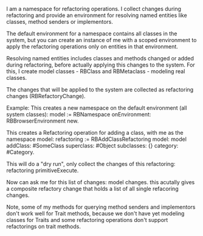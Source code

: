 I am a namespace for refactoring operations.
I collect changes during refactoring and provide an environment for resolving named entities like
classes, method senders or implementors. 

The default environment for a namespace contains all classes in the system, but you can create 
an instance of me with a scoped environment to apply the refactoring operations only on entities in 
that environment.

Resolving named entities includes classes and methods changed or added during refactoring, before
actually applying this changes to the system. For this, I create model classes - RBClass and RBMetaclass - modeling real classes.

The changes that will be applied to the system are collected as refactoring changes (RBRefactoryChange).

Example: 
This creates a new namespace on the default environment (all system classes):
 model := RBNamespace onEnvironment: RBBrowserEnvironment new.

This creates a Refactoring operation for adding a class, with me as the namespace model:
    refactoring := RBAddClassRefactoring
        model: model
        addClass: #SomeClass
        superclass: #Object
        subclasses: {}
        category: #Category.

This will do a "dry run", only collect the changes of this refactoring:
    refactoring primitiveExecute.

Now can ask me for this list of changes:
   model changes.
this acutally gives a composite refactory change that holds a list of all single refacoring changes.

Note, some of my methods for querying method senders and implementors don't work well for Trait methods, because we don't have yet modeling classes for Traits and some refactoring operations don't support refactorings on trait methods.
